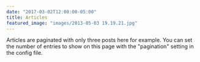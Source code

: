 ```yaml
---
date: "2017-03-02T12:00:00-05:00"
title: Articles
featured_image: "images/2013-05-03 19.19.21.jpg"
---
```

Articles are paginated with only three posts here for example. You can set the number of entries to show on this page with the "pagination" setting in the config file.
